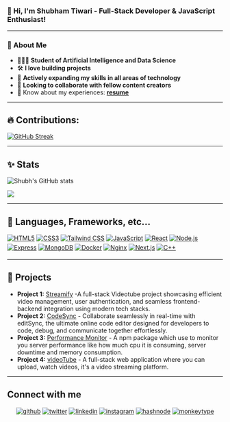 ### 👋 Hi, I'm Shubham Tiwari - Full-Stack Developer & JavaScript Enthusiast!

---

### 🚀 About Me

- 👷🏾‍♂️ **Student of Artificial Intelligence and Data Science**
- 🛠️ **I love building projects**
- 🌟 **Actively expanding my skills in all areas of technology**
- 🤝 **Looking to collaborate with fellow content creators**
- 💯 Know about my experiences: **[resume](https://drive.google.com/file/d/1I-j9zotMzfokIlAXMrGKbR6a5KaG0pA0/view)**

---

## 🔥 Contributions:

[![GitHub Streak](https://github-readme-streak-stats.herokuapp.com?user=merakishubh&&show_icons=true&theme=dark)](https://git.io/streak-stats)

---

## ✨ Stats

![Shubh's GitHub stats](https://github-readme-stats.vercel.app/api?username=merakishubh&show_icons=true&theme=radical)

<div align="left">
  <img src="https://github-readme-stats-sigma-five.vercel.app/api/top-langs/?username=merakishubh&hide_border=true&layout=compact&random=123" align="center" />
</div>

---

## 🔧 Languages, Frameworks, etc...

<div align="left">
  <a href="https://developer.mozilla.org/en-US/docs/Web/Guide/HTML/HTML5" target="_blank"><img src="https://img.shields.io/badge/HTML5-E34F26?style=for-the-badge&logo=html5&logoColor=white" alt="HTML5" style="margin-bottom: 5px;" /></a>
  <a href="https://developer.mozilla.org/en-US/docs/Web/CSS" target="_blank"><img src="https://img.shields.io/badge/CSS3-1572B6?style=for-the-badge&logo=css3&logoColor=white" alt="CSS3" style="margin-bottom: 5px;" /></a>
  <a href="https://tailwindcss.com/docs" target="_blank"><img src="https://img.shields.io/badge/Tailwind CSS-38B2AC?style=for-the-badge&logo=tailwind-css&logoColor=white" alt="Tailwind CSS" style="margin-bottom: 5px;" /></a>
  <a href="https://developer.mozilla.org/en-US/docs/Web/JavaScript" target="_blank"><img src="https://img.shields.io/badge/JavaScript-F7DF1E?style=for-the-badge&logo=javascript&logoColor=black" alt="JavaScript" style="margin-bottom: 5px;" /></a>
  <a href="https://reactjs.org/docs/getting-started.html" target="_blank"><img src="https://img.shields.io/badge/React-61DAFB?style=for-the-badge&logo=react&logoColor=black" alt="React" style="margin-bottom: 5px;" /></a>
  <a href="https://nodejs.org/en/docs/" target="_blank"><img src="https://img.shields.io/badge/Node.js-339933?style=for-the-badge&logo=node.js&logoColor=white" alt="Node.js" style="margin-bottom: 5px;" /></a>
  <a href="https://expressjs.com/" target="_blank"><img src="https://img.shields.io/badge/Express.js-%23404d59.svg?style=for-the-badge&logo=express&logoColor=%2361DAFB" alt="Express" style="margin-bottom: 5px;" /></a>
  <a href="https://docs.mongodb.com/" target="_blank"><img src="https://img.shields.io/badge/MongoDB-47A248?style=for-the-badge&logo=mongodb&logoColor=white" alt="MongoDB" style="margin-bottom: 5px;" /></a>
  <a href="https://docs.docker.com/" target="_blank"><img src="https://img.shields.io/badge/Docker-2496ED?style=for-the-badge&logo=docker&logoColor=white" alt="Docker" style="margin-bottom: 5px;" /></a>
  <a href="https://nginx.org/en/docs/" target="_blank"><img src="https://img.shields.io/badge/Nginx-009639?style=for-the-badge&logo=nginx&logoColor=white" alt="Nginx" style="margin-bottom: 5px;" /></a>
  <a href="https://nextjs.org/docs" target="_blank"><img src="https://img.shields.io/badge/Next.js-000000?style=for-the-badge&logo=next.js&logoColor=white" alt="Next.js" style="margin-bottom: 5px;" /></a>
  <a href="http://www.cplusplus.com/doc/tutorial/" target="_blank"><img src="https://img.shields.io/badge/C++-00599C?style=for-the-badge&logo=cplusplus&logoColor=white" alt="C++" style="margin-bottom: 5px;" /></a>
</div>

---

## 🌟 Projects

- **Project 1:** [Streamify](streamify.merakishubh.com) -A full-stack Videotube project showcasing efficient video management, user authentication, and seamless frontend-backend integration using modern tech stacks.
- **Project 2:** [CodeSync](editsync.merakishubh.com) - Collaborate seamlessly in real-time with editSync, the ultimate online code editor designed for developers to code, debug, and communicate together effortlessly.
- **Project 3:** [Performance Monitor](https://www.npmjs.com/package/my-performance-tracker) - A npm package which use to monitor you server performance like how much cpu it is consuming, server downtime and memory consumption.
- **Project 4:** [videoTube](videoTube.merakishubh.com) - A full-stack web application where you can upload, watch videos, it's a video streaming platform.

<!-- ---

## 🏆 Achievements

- **Achievement 1:** Brief description of the achievement.
- **Achievement 2:** Brief description of the achievement. -->

---

## Connect with me

<div align="center">
  <a href="https://github.com/merakishubh" target="_blank"><img src=https://img.shields.io/badge/github-%2324292e.svg?&style=for-the-badge&logo=github&logoColor=white alt=github style="margin-bottom: 5px;" /></a>
  <a href="https://twitter.com/merakishubh" target="_blank"><img src=https://img.shields.io/badge/twitter-%2300acee.svg?&style=for-the-badge&logo=twitter&logoColor=white alt=twitter style="margin-bottom: 5px;" /></a>
  <a href="https://linkedin.com/in/merakishubh" target="_blank"><img src=https://img.shields.io/badge/linkedin-%231E77B5.svg?&style=for-the-badge&logo=linkedin&logoColor=white alt=linkedin style="margin-bottom: 5px;" /></a>
  <a href="https://instagram.com/hellomerakishubh" target="_blank"><img src=https://img.shields.io/badge/instagram-%23000000.svg?&style=for-the-badge&logo=instagram&logoColor=white alt=instagram style="margin-bottom: 5px;" /></a>
 <a href="https://hashnode.com/@merakishubh" target="_blank"><img src="https://img.shields.io/badge/hashnode-%232962FF.svg?&style=for-the-badge&logo=hashnode&logoColor=white" alt="hashnode" style="margin-bottom: 5px;" /></a>
  <a href="https://monkeytype.com/profile/Merakishubh" target="_blank"><img src="https://img.shields.io/badge/monkeytype-%23FF914D.svg?&style=for-the-badge&logo=monkeytype&logoColor=white" alt="monkeytype" style="margin-bottom: 5px;" /></a>
</div>
